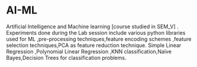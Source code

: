 # AI-ML
Artificial Intelligence and Machine learning [course studied in SEM_V] . Experiments done during the Lab session include various python libraries used for ML ,pre-processing techniques,feature encoding schemes ,feature selection techniques,PCA as feature reduction technique. Simple Linear Regression  ,Polynomial Linear Regression ,KNN classification,Naïve Bayes,Decision Trees for classification problems.

